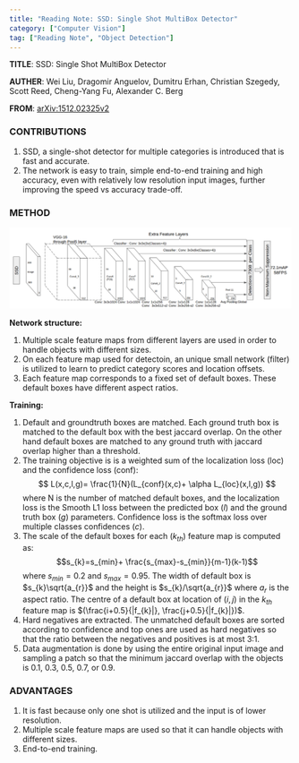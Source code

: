```yaml
---
title: "Reading Note: SSD: Single Shot MultiBox Detector"
category: ["Computer Vision"]
tag: ["Reading Note", "Object Detection"]
---
```


**TITLE**: SSD: Single Shot MultiBox Detector

**AUTHER**: Wei Liu, Dragomir Anguelov, Dumitru Erhan, Christian Szegedy, Scott Reed, Cheng-Yang Fu, Alexander C. Berg

**FROM**: [arXiv:1512.02325v2](http://arxiv.org/abs/1512.02325v2)

### CONTRIBUTIONS ###

1. SSD, a single-shot detector for multiple categories is introduced that is fast and accurate.
2. The network is easy to train, simple end-to-end training and high accuracy, even with relatively low resolution input images, further improving the speed vs accuracy trade-off.

### METHOD ###

<img class="img-responsive center-block" src="https://raw.githubusercontent.com/joshua19881228/my_blogs/master/Computer_Vision/Reading_Note/figures/SSD.png" alt="" width="640"/>

**Network structure:**

1. Multiple scale feature maps from different layers are used in order to handle objects with different sizes.
2. On each feature map used for detectoin, an unique small network (filter) is utilized to learn to predict category scores and location offsets.
3. Each feature map corresponds to a fixed set of default boxes. These default boxes have different aspect ratios.

**Training:**

1. Default and groundtruth boxes are matched. Each ground truth box is matched to the default box with the best jaccard overlap. On the other hand default boxes are matched to any ground truth with jaccard overlap higher than a threshold.
2. The training objective is is a weighted sum of the localization loss (loc) and the confidence loss (conf):
$$ L(x,c,l,g)= \frac{1}{N}(L_{conf}(x,c)+ \alpha L_{loc}(x,l,g)) $$
where N is the number of matched default boxes, and the localization loss is the Smooth L1 loss between the predicted box $(l)$ and the ground truth box $(g)$ parameters. Confidence loss is the softmax loss over multiple classes confidences $(c)$.
3. The scale of the default boxes for each $(k_{th})$ feature map is computed as:
$$s_{k}=s_{min}+ \frac{s_{max}-s_{min}}{m-1}(k-1)$$
where $s_{min}=0.2$ and $s_{max}=0.95$. The width of default box is $s_{k}\sqrt{a_{r}}$ and the height is $s_{k}/\sqrt{a_{r}}$ where $a_{r}$ is the aspect ratio. The centre of a default box at location of $(i, j)$ in the $k_{th}$ feature map is $(\frac{i+0.5}{|f_{k}|}, \frac{j+0.5}{|f_{k}|})$.
4. Hard negatives are extracted. The unmatched default boxes are sorted according to confidence and top ones are used as hard negatives so that the ratio between the negatives and positives is at most 3:1.
5. Data augmentation is done by using the entire original input image and  sampling a patch so that the minimum jaccard overlap with the objects is 0.1, 0.3, 0.5, 0.7, or 0.9.

### ADVANTAGES ###

1. It is fast because only one shot is utilized and the input is of lower resolution.
2. Multiple scale feature maps are used so that it can handle objects with different sizes.
3. End-to-end training.